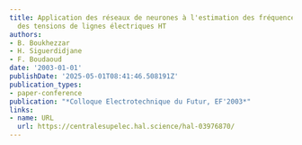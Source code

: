 ```yaml
---
title: Application des réseaux de neurones à l'estimation des fréquences dominantes
  des tensions de lignes électriques HT
authors:
- B. Boukhezzar
- H. Siguerdidjane
- F. Boudaoud
date: '2003-01-01'
publishDate: '2025-05-01T08:41:46.508191Z'
publication_types:
- paper-conference
publication: "*Colloque Electrotechnique du Futur, EF'2003*"
links:
- name: URL
  url: https://centralesupelec.hal.science/hal-03976870/
---
```

